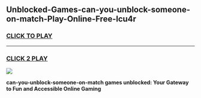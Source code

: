 
## Unblocked-Games-can-you-unblock-someone-on-match-Play-Online-Free-lcu4r
<h3>
<a href="https://premium76.site?title=can-you-unblock-someone-on-match&ref=26A">CLICK TO PLAY</a></h3>
<hr>

<h3>
<a href="https://premium76.site?title=can-you-unblock-someone-on-match&ref=26A">CLICK 2 PLAY</a>
  
</h3>

<a href="https://premium76.site?title=can-you-unblock-someone-on-match&ref=26A"><img src="https://clearcache.store/games.png"></a>


**can-you-unblock-someone-on-match games unblocked: Your Gateway to Fun and Accessible Online Gaming**
